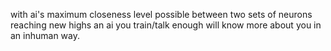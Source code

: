 with ai's maximum closeness level possible between two sets of neurons reaching new highs
an ai you train/talk enough will know more about you in an inhuman way.
